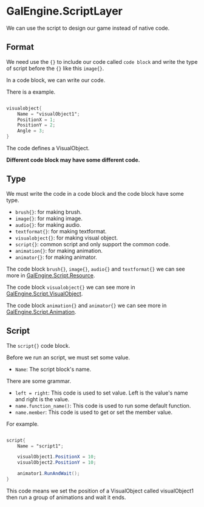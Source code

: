 # GalEngine.ScriptLayer

We can use the script to design our game instead of native code.

## Format

We need use the `{}` to include our code called `code block` and write the type of script before the `{}` like this `image{}`.

In a code block, we can write our code.

There is a example.

```gs

visualobject{
    Name = "visualObject1";
    PositionX = 1;
    PositionY = 2;
    Angle = 3;
}

```

The code defines a VisualObject. 

**Different code block may have some different code.**

## Type

We must write the code in a code block and the code block have some type.

- `brush{}`: for making brush.
- `image{}`: for making image.
- `audio{}`: for making audio.
- `textformat{}`: for making textformat.
- `visualobject{}`: for making visual object.
- `script{}`: common script and only support the common code.
- `animation{}`: for making animation.
- `animator{}`: for making animator.

The code block `brush{}`, `image{}`, `audio{}` and `textformat{}` we can see more in [GalEngine.Script.Resource]().

The code block `visualobject{}` we can see more in [GalEngine.Script.VisualObject]().

The code block `animation{}` and `animator{}` we can see more in [GalEngine.Script.Animation]().

## Script

The `script{}` code block.

Before we run an script, we must set some value.

- `Name`: The script block's name.

There are some grammar.

- `left = right`: This code is used to set value. Left is the value's name and right is the value. 
- `name.function_name()`: This code is used to run some default function.
- `name.member`: This code is used to get or set the member value.

For example.

```gs

script{
    Name = "script1";

    visualObject1.PositionX = 10;
    visualObject2.PositionY = 10;

    animator1.RunAndWait();
}

```

This code means we set the position of a VisualObject called visualObject1 then run a group of animations and wait it ends.